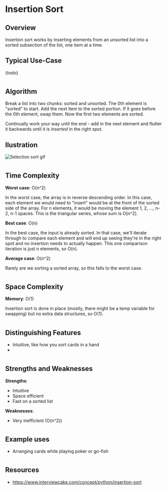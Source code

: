 # Insertion Sort
## Overview

Insertion sort works by inserting elements from an unsorted list into a sorted subsection of the list, one item at a time.

## Typical Use-Case

{todo}

#
## Algorithm
Break a list into two chunks: sorted and unsorted. The 0th element is "sorted" to start. Add the next item to the sorted portion. If it goes before the 0th element, swap them. Now the first two elements are sorted.

Continually work your way until the end - add in the next element and flutter it backwards until it is _inserted_ in the right spot. 

## Ilustration

![Selection sort gif](https://upload.wikimedia.org/wikipedia/commons/9/9c/Insertion-sort-example.gif)

#
## Time Complexity
**Worst case**: O(n^2)

In the worst case, the array is in reverse descending order. In this case, each element we would need to "insert" would be at the front of the sorted side of the array. For n elements, it would be moving the element 1, 2, ..., n-2, n-1 spaces. This is the triangular series, whose sum is O(n^2).

**Best case**: O(n)

In the best case, the input is already sorted. In that case, we'll iterate through to compare each element and will end up seeing they're in the right spot and no insertion needs to actually happen. This one comparison iteration is just n elements, so O(n).

**Average case**: O(n^2)

Rarely are we sorting a sorted array, so this falls to the worst case.

#
## Space Complexity
**Memory**: O(1)

Insertion sort is done in place (mostly, there might be a temp variable for swapping) but no extra data structures, so O(1).

#
## Distinguishing Features
- Intuitive, like how you sort cards in a hand
- 

#
## Strengths and Weaknesses

**Strengths**:
- Intuitive
- Space efficient
- Fast on a sorted list

**Weaknesses**:
- Very inefficient (O(n^2))

#
## Example uses
- Arranging cards while playing poker or go-fish

#
## Resources
- https://www.interviewcake.com/concept/python/insertion-sort

#